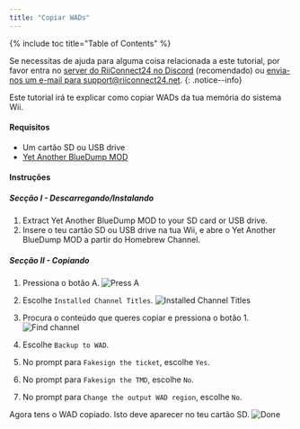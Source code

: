 ```yaml
---
title: "Copiar WADs"
---
```


{% include toc title="Table of Contents" %}

Se necessitas de ajuda para alguma coisa relacionada a este tutorial, por favor entra no [server do RiiConnect24 no Discord](https://discord.gg/rc24) (recomendado) ou [envia-nos um e-mail para support@riiconnect24.net](mailto:support@riiconnect24.net).
{: .notice--info}

Este tutorial irá te explicar como copiar WADs da tua memória do sistema Wii.

#### Requisitos
* Um cartão SD ou USB drive
* [Yet Another BlueDump MOD](https://hbb1.oscwii.org/hbb/Yet-Another-BlueDump-Mod/Yet-Another-BlueDump-Mod.zip)

#### Instruções
##### Secção I - Descarregando/Instalando

1. Extract Yet Another BlueDump MOD to your SD card or USB drive.
2. Insere o teu cartão SD ou USB drive na tua Wii, e abre o Yet Another BlueDump MOD a partir do Homebrew Channel.

##### Secção II - Copiando
1. Pressiona o botão A. ![Press A](/images/DumpWADS/2.png)

2. Escolhe `Installed Channel Titles`. ![Installed Channel Titles](/images/DumpWADS/3.png)

3. Procura o conteúdo que queres copiar e pressiona o botão 1. ![Find channel](/images/DumpWADS/4.png)

4. Escolhe `Backup to WAD`.
5. No prompt para `Fakesign the ticket`, escolhe `Yes`.
6. No prompt para `Fakesign the TMD`, escolhe `No`.
7. No prompt para `Change the output WAD region`, escolhe `No`.

Agora tens o WAD copiado. Isto deve aparecer no teu cartão SD. ![Done](/images/DumpWADS/5.png)
